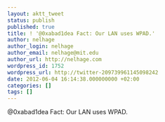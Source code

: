 ```yaml
---
layout: aktt_tweet
status: publish
published: true
title: ! '@0xabad1dea Fact: Our LAN uses WPAD.'
author: nelhage
author_login: nelhage
author_email: nelhage@mit.edu
author_url: http://nelhage.com
wordpress_id: 1752
wordpress_url: http://twitter-209739961145098242
date: 2012-06-04 16:14:38.000000000 +02:00
categories: []
tags: []
---
```

@0xabad1dea Fact: Our LAN uses WPAD.
